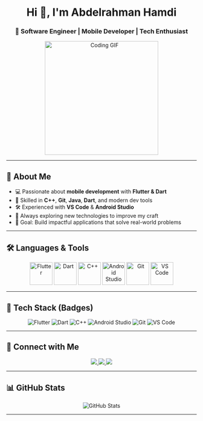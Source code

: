 <!-- Profile Header -->
<h1 align="center">Hi 👋, I'm Abdelrahman Hamdi</h1>
<h3 align="center">🚀 Software Engineer | Mobile Developer | Tech Enthusiast</h3>

<p align="center">
  <img src="https://media.giphy.com/media/qgQUggAC3Pfv687qPC/giphy.gif" width="300" alt="Coding GIF">
</p>

---

## 🌟 About Me
- 💻 Passionate about **mobile development** with **Flutter & Dart**  
- 🚀 Skilled in **C++**, **Git**, **Java**, **Dart**, and modern dev tools  
- 🛠️ Experienced with **VS Code** & **Android Studio**  
- 🌱 Always exploring new technologies to improve my craft  
- 🎯 Goal: Build impactful applications that solve real-world problems  

---

## 🛠️ Languages & Tools
<p align="center">
  <img src="https://upload.wikimedia.org/wikipedia/commons/1/17/Google-flutter-logo.png" alt="Flutter" width="60" height="60"/>
  <img src="https://upload.wikimedia.org/wikipedia/commons/7/7e/Dart-logo.png" alt="Dart" width="60" height="60"/>
  <img src="https://upload.wikimedia.org/wikipedia/commons/1/18/C_Programming_Language.svg" alt="C++" width="60" height="60"/>
  <img src="https://upload.wikimedia.org/wikipedia/commons/9/92/Android_Studio_Trademark.svg" alt="Android Studio" width="60" height="60"/>
  <img src="https://git-scm.com/images/logos/downloads/Git-Icon-1788C.png" alt="Git" width="60" height="60"/>
  <img src="https://upload.wikimedia.org/wikipedia/commons/9/9a/Visual_Studio_Code_1.35_icon.svg" alt="VS Code" width="60" height="60"/>
</p>

---

## 🚀 Tech Stack (Badges)
<p align="center">
  <img src="https://img.shields.io/badge/Flutter-%2302569B.svg?style=for-the-badge&logo=flutter&logoColor=white" alt="Flutter"/>
  <img src="https://img.shields.io/badge/Dart-%230175C2.svg?style=for-the-badge&logo=dart&logoColor=white" alt="Dart"/>
  <img src="https://img.shields.io/badge/C++-00599C.svg?style=for-the-badge&logo=c%2b%2b&logoColor=white" alt="C++"/>
  <img src="https://img.shields.io/badge/Android%20Studio-3DDC84.svg?style=for-the-badge&logo=android-studio&logoColor=white" alt="Android Studio"/>
  <img src="https://img.shields.io/badge/Git-F05033.svg?style=for-the-badge&logo=git&logoColor=white" alt="Git"/>
  <img src="https://img.shields.io/badge/VS%20Code-007ACC.svg?style=for-the-badge&logo=visual-studio-code&logoColor=white" alt="VS Code"/>
</p>

---

## 🤝 Connect with Me
<p align="center">
  <a href="https://github.com/pgd8" target="_blank">
    <img src="https://img.shields.io/badge/GitHub-%2312100E.svg?&style=for-the-badge&logo=github&logoColor=white"/>
  </a>
  <a href="https://www.linkedin.com/in/abdelrahman-hamdi-965767253" target="_blank">
    <img src="https://img.shields.io/badge/LinkedIn-%230077B5.svg?&style=for-the-badge&logo=linkedin&logoColor=white"/>
  </a>
  <a href="mailto:abdelrahmanhamdi08@gmail.com" target="_blank">
    <img src="https://img.shields.io/badge/Gmail-D14836.svg?&style=for-the-badge&logo=gmail&logoColor=white"/>
  </a>
</p>

---

## 📊 GitHub Stats
<p align="center">
  <img src="https://github-readme-stats.vercel.app/api?username=pgd8&show_icons=true&theme=tokyonight" alt="GitHub Stats" />
</p>

---
